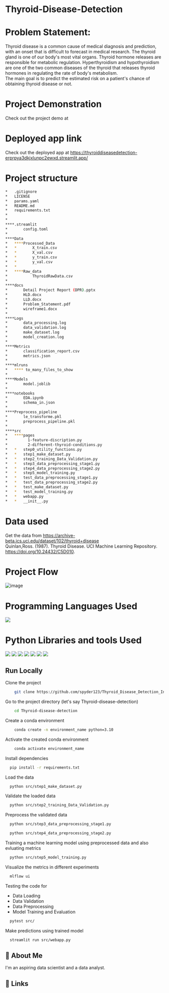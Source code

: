 # Thyroid-Disease-Detection


# Problem Statement:
Thyroid disease is a common cause of medical diagnosis and prediction, with an onset 
that is difficult to forecast in medical research. The thyroid gland is one of our body's 
most vital organs. Thyroid hormone releases are responsible for metabolic regulation. 
Hyperthyroidism and hypothyroidism are one of the two common diseases of the thyroid 
that releases thyroid hormones in regulating the rate of body's metabolism.  
The main goal is to predict the estimated risk on a patient's chance of obtaining thyroid 
disease or not.

# Project Demonstration

Check out the project demo at

# Deployed app link

Check out the deployed app at https://thyroiddiseasedetection-erprpya3dkjxlunpc2ewxd.streamlit.app/

# Project structure

```bash
*   .gitignore
*   LICENSE
*   params.yaml
*   README.md
*   requirements.txt
*   
*               
****.streamlit
*       config.toml
*       
****Data
*   ****Processed_Data
*   *       X_train.csv
*   *       X_val.csv
*   *       y_train.csv
*   *       y_val.csv
*   *       
*   ****Raw_data
*           ThyroidRawData.csv
*           
****docs
*       Detail Project Report (DPR).pptx
*       HLD.docx
*       LLD.docx
*       Problem_Statement.pdf
*       wireframe1.docx
*       
****Logs
*       data_processing.log
*       data_validation.log
*       make_dataset.log
*       model_creation.log
*       
****Metrics
*       classification_report.csv
*       metrics.json
*       
****mlruns
*   **** to_many_files_to_show
*
****Models
*       model.joblib
*       
****notebooks
*       EDA.ipynb
*       schema_in.json
*       
****Preprocess_pipeline
*       le_transforme.pkl
*       preprocess_pipeline.pkl
*       
****src
*   ****pages
*         1-feature-discription.py
*         2-different-thyroid-conditions.py
*   *   step0_utility_functions.py
*   *   step1_make_dataset.py
*   *   step2_training_Data_Validation.py
*   *   step3_data_preprocessing_stage1.py
*   *   step4_data_preprocessing_stage2.py
*   *   step5_model_training.py
*   *   test_data_preprocessing_stage1.py
*   *   test_data_preprocessing_stage2.py
*   *   test_make_dataset.py
*   *   test_model_training.py
*   *   webapp.py
*   *   __init__.py

```

# Data used

Get the data from https://archive-beta.ics.uci.edu/dataset/102/thyroid+disease  
Quinlan,Ross. (1987). Thyroid Disease. UCI Machine Learning Repository. https://doi.org/10.24432/C5D010.

# Project Flow

![image](https://user-images.githubusercontent.com/54674972/220857687-5701fd6c-c39e-4802-802b-d2c509fd1b15.png)


# Programming Languages Used
<img src = "https://img.shields.io/badge/-Python-3776AB?style=flat&logo=Python&logoColor=white">


# Python Libraries and tools Used
<img src="http://img.shields.io/badge/-Git-F05032?style=flat&logo=git&logoColor=FFFFFF"> <img src = "https://img.shields.io/badge/-NumPy-013243?style=flat&logo=NumPy&logoColor=white"> <img src = "https://img.shields.io/badge/-Pandas-150458?style=flat&logo=pandas&logoColor=white"> <img src="http://img.shields.io/badge/-sklearn-F7931E?style=flat&logo=scikit-learn&logoColor=FFFFFF">  <img src = "https://img.shields.io/badge/-Streamlit-FF4B4B?style=flat&logo=Streamlit&logoColor=white"> <img src = "https://img.shields.io/badge/-mlflow-0194E2?style=flat&logo=mlflow&logoColor=white"> <img src = "https://img.shields.io/badge/-Pydantic-000000?style=flat&logoColor=white">

## Run Locally

Clone the project

```bash
    git clone https://github.com/spyder123/Thyroid_Disease_Detection_Internship.git
```

Go to the project directory (let's say Thyroid-disease-detection)

```bash
    cd Thyroid-disease-detection
```

Create a conda environment

```bash
    conda create -n environment_name python=3.10
```

Activate the created conda environment

```bash
    conda activate environment_name
```

Install dependencies

```bash
  pip install -r requirements.txt
```

Load the data

```bash
  python src/step1_make_dataset.py
```
Validate the loaded data

```bash
  python src/step2_training_Data_Validation.py
```
Preprocess the validated data

```bash
  python src/step3_data_preprocessing_stage1.py
```
```bash
  python src/step4_data_preprocessing_stage2.py
```
Training a machine learning model using preprocessed data and also evluating metrics

```bash
  python src/step5_model_training.py
```
Visualize the metrics in different experiments

```bash
  mlflow ui
```
Testing the code for
 - Data Loading
 - Data Validation
 - Data Preprocessing
 - Model Training and Evaluation

```bash
  pytest src/
```

Make predictions using trained model

```bash
  streamlit run src/webapp.py
```

## 🚀 About Me
I'm an aspiring data scientist and a data analyst.


## 🔗 Links

